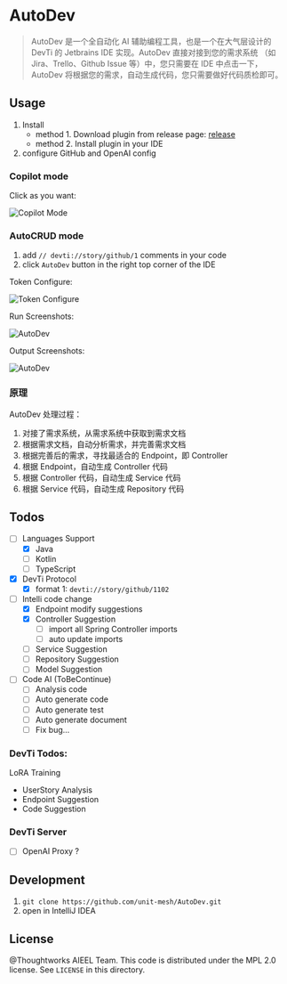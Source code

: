 # AutoDev

> AutoDev 是一个全自动化 AI 辅助编程工具，也是一个在大气层设计的 DevTi 的 Jetbrains IDE 实现。AutoDev 直接对接到您的需求系统
> （如 Jira、Trello、Github Issue 等）中，您只需要在 IDE 中点击一下，AutoDev 将根据您的需求，自动生成代码，您只需要做好代码质检即可。

## Usage

1. Install
    - method 1. Download plugin from release page: [release](https://github.com/phodal/auto-dev/releases)
    - method 2. Install plugin in your IDE
2. configure GitHub and OpenAI config

### Copilot mode

Click as you want:

![Copilot Mode](https://unitmesh.cc/auto-dev/copilot-mode.png)

### AutoCRUD mode

1. add `// devti://story/github/1` comments in your code
3. click `AutoDev` button in the right top corner of the IDE

Token Configure:

![Token Configure](https://unitmesh.cc/auto-dev/configure-token.png)

Run Screenshots:

![AutoDev](https://unitmesh.cc/auto-dev/init-instruction.png)

Output Screenshots:

![AutoDev](https://unitmesh.cc/auto-dev/blog-controller.png)

### 原理

AutoDev 处理过程：

1. 对接了需求系统，从需求系统中获取到需求文档
2. 根据需求文档，自动分析需求，并完善需求文档
3. 根据完善后的需求，寻找最适合的 Endpoint，即 Controller
4. 根据 Endpoint，自动生成 Controller 代码
5. 根据 Controller 代码，自动生成 Service 代码
6. 根据 Service 代码，自动生成 Repository 代码

## Todos

- [ ] Languages Support
    - [x] Java
    - [ ] Kotlin
    - [ ] TypeScript
- [x] DevTi Protocol
    - [x] format 1: `devti://story/github/1102`
- [ ] Intelli code change
    - [x] Endpoint modify suggestions
    - [x] Controller Suggestion
      - [ ] import all Spring Controller imports
      - [ ] auto update imports
    - [ ] Service Suggestion
    - [ ] Repository Suggestion
    - [ ] Model Suggestion
- [ ] Code AI (ToBeContinue)
    - [ ] Analysis code
    - [ ] Auto generate code
    - [ ] Auto generate test
    - [ ] Auto generate document
    - [ ] Fix bug...

### DevTi Todos:

LoRA Training

- UserStory Analysis
- Endpoint Suggestion
- Code Suggestion

### DevTi Server

- [ ] OpenAI Proxy ?

## Development

1. `git clone https://github.com/unit-mesh/AutoDev.git`
2. open in IntelliJ IDEA

## License

@Thoughtworks AIEEL Team. This code is distributed under the MPL 2.0 license. See `LICENSE` in this directory.
